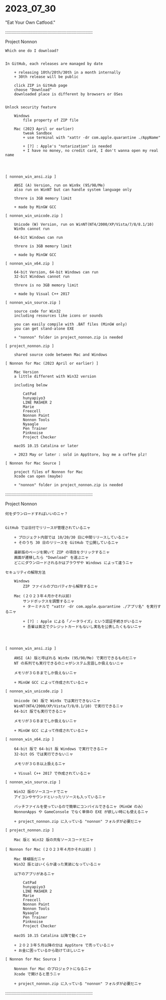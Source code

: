 # 2023_07_30
"Eat Your Own Catfood."

::::::::::::::::::::::::::::::::::::::::::::::::::::::::::::::::::::::

Project Nonnon

	Which one do I download?


	In GitHub, each releases are managed by date

		+ releasing 10th/20th/30th in a month internally
		+ 30th release will be public

		click ZIP in GitHub page
		choose "Download"
		downloaded place is different by browsers or OSes


	Unlock security feature

		Windows
			file property of ZIP file

		Mac (2023 April or earlier)
			tweak Sandbox
			+ use terminal with "xattr -dr com.apple.quarantine ./AppName"

			+ [?] : Apple's "notarization" is needed
			+ I have no money, no credit card, I don't wanna open my real name




	[ nonnon_win_ansi.zip ]

		ANSI (A) Version, run on Win9x (95/98/Me)
		also run on WinNT but can handle system language only

		threre is 3GB memory limit

		+ made by MinGW GCC

	[ nonnon_win_unicode.zip ]

		Unicode (W) Version, run on WinNT(NT4/2000/XP/Vista/7/8/8.1/10)
		Win9x cannot run

		64-bit Windows can run

		threre is 3GB memory limit

		+ made by MinGW GCC

	[ nonnon_win_x64.zip ]

		64-bit Version, 64-bit Windows can run
		32-bit Windows cannot run

		threre is no 3GB memory limit

		+ made by Visual C++ 2017

	[ nonnon_win_source.zip ]

		source code for Win32
		including resources like icons or sounds

		you can easily compile with .BAT files (MinGW only)
		you can get stand-alone EXE

		+ "nonnon" folder in project_nonnon.zip is needed

	[ project_nonnon.zip ]

		shared source code between Mac and Windows

	[ Nonnon for Mac (2023 April or earlier) ]

		Mac Version
		a little different with Win32 version

		including below

			CatPad
			hunyapiyo3
			LINE MASHER 2
			Marie
			Freecell
			Nonnon Paint
			Nonnon Tools
			Nyaagle
			Pen Trainer
			Pinknoise
			Project Checker

		macOS 10.15 Catalina or later

		+ 2023 May or later : sold in AppStore, buy me a coffee plz!

	[ Nonnon for Mac Source ]

		project files of Nonnon for Mac
		Xcode can open (maybe)

		+ "nonnon" folder in project_nonnon.zip is needed

::::::::::::::::::::::::::::::::::::::::::::::::::::::::::::::::::::::

Project Nonnon

	何をダウンロードすればいいのニャ？


	GitHub では日付でリリースが管理されているニャ

		+ プロジェクト内部では 10/20/30 日に中間リリースしているニャ
		+ そのうち 30 日のリリースを GitHub で公開しているニャ

		最新版のページを開いて ZIP の項目をクリックするニャ
		画面が遷移したら "Download" を選ぶニャ
		どこにダウンロードされるかはブラウザや Windows によって違うニャ

	セキュリティの解除方法

		Windows
			ZIP ファイルのプロパティから解除するニャ

		Mac (２０２３年４月かそれ以前)
			サンドボックスを調整するニャ
			+ ターミナルで "xattr -dr com.apple.quarantine ./アプリ名" を実行するニャ

			+ [?] : Apple による「ノータライズ」という認証手続きがいるニャ
			+ 吾輩は貧乏でクレジットカードもないし実名を公表したくもないニャ




	[ nonnon_win_ansi.zip ]

		ANSI (A) 版と呼ばれる Win9x (95/98/Me) で実行できるものだニャ
		NT の系列でも実行できるのニャがシステム言語しか扱えないニャ

		メモリが３ＧＢまでしか扱えないニャ

		+ MinGW GCC によって作成されているニャ

	[ nonnon_win_unicode.zip ]

		Unicode (W) 版で Win9x では実行できないニャ
		WinNT(NT4/2000/XP/Vista/7/8/8.1/10) で実行できるニャ
		64-bit 版でも実行できるニャ

		メモリが３ＧＢまでしか扱えないニャ

		+ MinGW GCC によって作成されているニャ

	[ nonnon_win_x64.zip ]

		64-bit 版で 64-bit 版 Windows で実行できるニャ
		32-bit OS では実行できないニャ

		メモリが３ＧＢ以上扱えるニャ

		+ Visual C++ 2017 で作成されているニャ

	[ nonnon_win_source.zip ]

		Win32 版のソースコードでニャ
		アイコンやサウンドといったリソースも入っているニャ

		バッチファイルを使っているので簡単にコンパイルできるニャ（MinGW のみ）
		NonnonApps や GameConsole でなく単体の EXE が欲しい時にも使えるニャ

		+ project_nonnon.zip に入っている "nonnon" フォルダが必要だニャ

	[ project_nonnon.zip ]

		Mac 版と Win32 版の共有ソースコードだニャ

	[ Nonnon for Mac (２０２３年４月かそれ以前) ]

		Mac 移植版だニャ
		Win32 版とはいくらか違った実装になっているニャ

		以下のアプリがあるニャ

			CatPad
			hunyapiyo3
			LINE MASHER 2
			Marie
			Freecell
			Nonnon Paint
			Nonnon Tools
			Nyaagle
			Pen Trainer
			Pinknoise
			Project Checker

		macOS 10.15 Catalina 以降で動くニャ

		+ ２０２３年５月以降の分は AppStore で売っているニャ
		+ お金に困っているから助けてほしいニャ

	[ Nonnon for Mac Source ]

		Nonnon for Mac のプロジェクトになるニャ
		Xcode で開けると思うニャ

		+ project_nonnon.zip に入っている "nonnon" フォルダが必要だニャ

::::::::::::::::::::::::::::::::::::::::::::::::::::::::::::::::::::::
